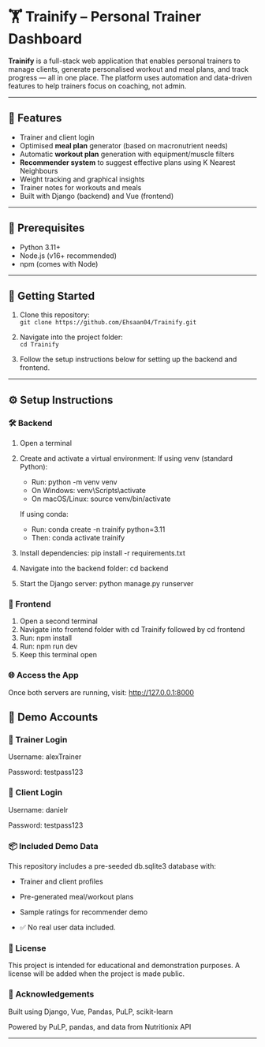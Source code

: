 # 🏋️ Trainify – Personal Trainer Dashboard

**Trainify** is a full-stack web application that enables personal trainers to manage clients, generate personalised workout and meal plans, and track progress — all in one place. The platform uses automation and data-driven features to help trainers focus on coaching, not admin.

---

## 🚀 Features

- Trainer and client login
- Optimised **meal plan** generator (based on macronutrient needs)
- Automatic **workout plan** generation with equipment/muscle filters
- **Recommender system** to suggest effective plans using K Nearest Neighbours
- Weight tracking and graphical insights
- Trainer notes for workouts and meals
- Built with Django (backend) and Vue (frontend)

---

## 🧰 Prerequisites

- Python 3.11+  
- Node.js (v16+ recommended)  
- npm (comes with Node)  

---

## 🔧 Getting Started

1. Clone this repository:  
   `git clone https://github.com/Ehsaan04/Trainify.git`

2. Navigate into the project folder:  
   `cd Trainify`

3. Follow the setup instructions below for setting up the backend and frontend.


---

## ⚙️ Setup Instructions

### 🛠️ Backend
1. Open a terminal
2. Create and activate a virtual environment:
   If using venv (standard Python):
   * Run: python -m venv venv
   * On Windows: venv\Scripts\activate
   * On macOS/Linux: source venv/bin/activate

   If using conda:
   * Run: conda create -n trainify python=3.11
   * Then: conda activate trainify

3. Install dependencies: pip install -r requirements.txt
4. Navigate into the backend folder: cd backend
5. Start the Django server: python manage.py runserver

### 🎨 Frontend
1. Open a second terminal
2. Navigate into frontend folder with cd Trainify followed by cd frontend
3. Run: npm install
4. Run: npm run dev
5. Keep this terminal open

### 🌐 Access the App
Once both servers are running, visit:
http://127.0.0.1:8000


## 👥 Demo Accounts
### 🔐 Trainer Login
Username: alexTrainer

Password: testpass123

### 👤 Client Login
Username: danielr

Password: testpass123

### 📦 Included Demo Data
This repository includes a pre-seeded db.sqlite3 database with:

* Trainer and client profiles

* Pre-generated meal/workout plans

* Sample ratings for recommender demo

* ✅ No real user data included.

### 📝 License
This project is intended for educational and demonstration purposes. A license will be added when the project is made public.

### 🙌 Acknowledgements
Built using Django, Vue, Pandas, PuLP, scikit-learn

Powered by PuLP, pandas, and data from Nutritionix API

---